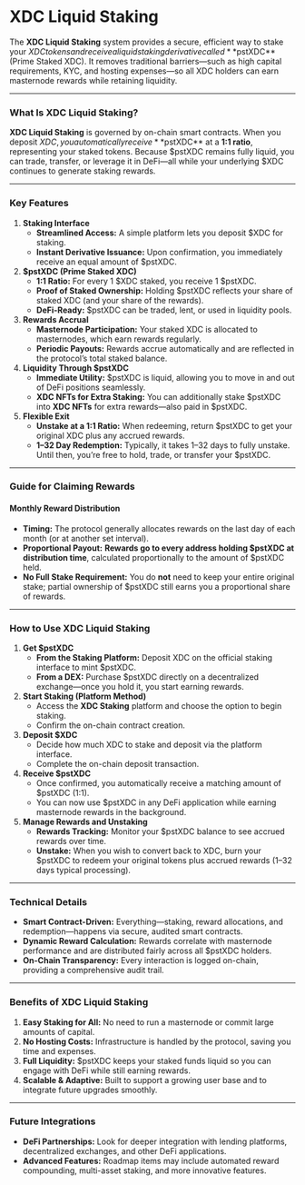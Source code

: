# XDC Liquid Staking

The **XDC Liquid Staking** system provides a secure, efficient way to stake your $XDC tokens and receive a liquid staking derivative called **$pstXDC** (Prime Staked XDC). It removes traditional barriers—such as high capital requirements, KYC, and hosting expenses—so all XDC holders can earn masternode rewards while retaining liquidity.

***

### What Is XDC Liquid Staking?

**XDC Liquid Staking** is governed by on-chain smart contracts. When you deposit $XDC, you automatically receive **$pstXDC** at a **1:1 ratio**, representing your staked tokens. Because $pstXDC remains fully liquid, you can trade, transfer, or leverage it in DeFi—all while your underlying $XDC continues to generate staking rewards.

***

### Key Features

1. **Staking Interface**
   * **Streamlined Access:** A simple platform lets you deposit $XDC for staking.
   * **Instant Derivative Issuance:** Upon confirmation, you immediately receive an equal amount of $pstXDC.
2. **$pstXDC (Prime Staked XDC)**
   * **1:1 Ratio:** For every 1 $XDC staked, you receive 1 $pstXDC.
   * **Proof of Staked Ownership:** Holding $pstXDC reflects your share of staked XDC (and your share of the rewards).
   * **DeFi-Ready:** $pstXDC can be traded, lent, or used in liquidity pools.
3. **Rewards Accrual**
   * **Masternode Participation:** Your staked XDC is allocated to masternodes, which earn rewards regularly.
   * **Periodic Payouts:** Rewards accrue automatically and are reflected in the protocol’s total staked balance.
4. **Liquidity Through $pstXDC**
   * **Immediate Utility:** $pstXDC is liquid, allowing you to move in and out of DeFi positions seamlessly.
   * **XDC NFTs for Extra Staking:** You can additionally stake $pstXDC into **XDC NFTs** for extra rewards—also paid in $pstXDC.
5. **Flexible Exit**
   * **Unstake at a 1:1 Ratio:** When redeeming, return $pstXDC to get your original XDC plus any accrued rewards.
   * **1–32 Day Redemption:** Typically, it takes 1–32 days to fully unstake. Until then, you’re free to hold, trade, or transfer your $pstXDC.

***

### Guide for Claiming Rewards

#### Monthly Reward Distribution

* **Timing:** The protocol generally allocates rewards on the last day of each month (or at another set interval).
* **Proportional Payout:** **Rewards go to every address holding $pstXDC at distribution time**, calculated proportionally to the amount of $pstXDC held.
* **No Full Stake Requirement:** You do **not** need to keep your entire original stake; partial ownership of $pstXDC still earns you a proportional share of rewards.



***

### How to Use XDC Liquid Staking

1. **Get $pstXDC**
   * **From the Staking Platform:** Deposit XDC on the official staking interface to mint $pstXDC.
   * **From a DEX:** Purchase $pstXDC directly on a decentralized exchange—once you hold it, you start earning rewards.
2. **Start Staking (Platform Method)**
   * Access the **XDC Staking** platform and choose the option to begin staking.
   * Confirm the on-chain contract creation.
3. **Deposit $XDC**
   * Decide how much XDC to stake and deposit via the platform interface.
   * Complete the on-chain deposit transaction.
4. **Receive $pstXDC**
   * Once confirmed, you automatically receive a matching amount of $pstXDC (1:1).
   * You can now use $pstXDC in any DeFi application while earning masternode rewards in the background.
5. **Manage Rewards and Unstaking**
   * **Rewards Tracking:** Monitor your $pstXDC balance to see accrued rewards over time.
   * **Unstake:** When you wish to convert back to XDC, burn your $pstXDC to redeem your original tokens plus accrued rewards (1–32 days typical processing).

***

### Technical Details

* **Smart Contract-Driven:** Everything—staking, reward allocations, and redemption—happens via secure, audited smart contracts.
* **Dynamic Reward Calculation:** Rewards correlate with masternode performance and are distributed fairly across all $pstXDC holders.
* **On-Chain Transparency:** Every interaction is logged on-chain, providing a comprehensive audit trail.

***

### Benefits of XDC Liquid Staking

1. **Easy Staking for All:** No need to run a masternode or commit large amounts of capital.
2. **No Hosting Costs:** Infrastructure is handled by the protocol, saving you time and expenses.
3. **Full Liquidity:** $pstXDC keeps your staked funds liquid so you can engage with DeFi while still earning rewards.
4. **Scalable & Adaptive:** Built to support a growing user base and to integrate future upgrades smoothly.

***

### Future Integrations

* **DeFi Partnerships:** Look for deeper integration with lending platforms, decentralized exchanges, and other DeFi applications.
* **Advanced Features:** Roadmap items may include automated reward compounding, multi-asset staking, and more innovative features.

